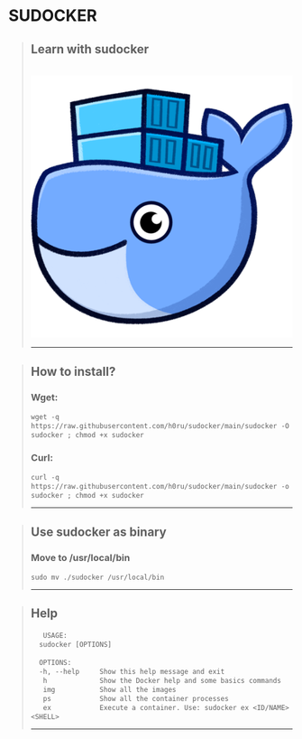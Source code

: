 # SUDOCKER
> ## Learn with sudocker
> 
>                  ![image](https://github.com/h0ru/sudocker/blob/main/sudocker.png)
>
> ---

> ## How to install?
> ### Wget:
> ```
> wget -q https://raw.githubusercontent.com/h0ru/sudocker/main/sudocker -O sudocker ; chmod +x sudocker
> ```
> ### Curl: 
> ```
> curl -q https://raw.githubusercontent.com/h0ru/sudocker/main/sudocker -o sudocker ; chmod +x sudocker
> ```
> ---

> ## Use sudocker as binary
> ### Move to /usr/local/bin  
> ```
> sudo mv ./sudocker /usr/local/bin
> ``` 
> ---

> ## Help
> ```
>    USAGE:
>   sudocker [OPTIONS]
>
>   OPTIONS:
>   -h, --help     Show this help message and exit
>    h             Show the Docker help and some basics commands
>    img           Show all the images
>    ps            Show all the container processes
>    ex            Execute a container. Use: sudocker ex <ID/NAME> <SHELL>
>
> ``` 
> ---
